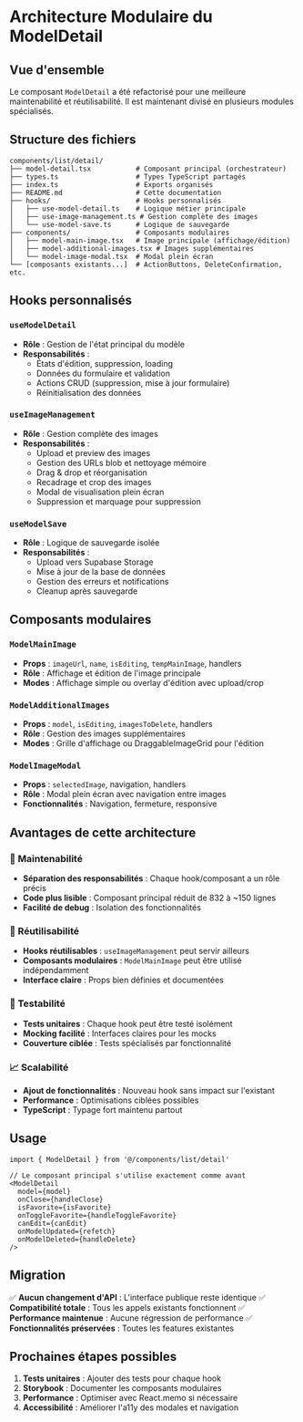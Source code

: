 # Architecture Modulaire du ModelDetail

## Vue d'ensemble

Le composant `ModelDetail` a été refactorisé pour une meilleure maintenabilité et réutilisabilité. Il est maintenant divisé en plusieurs modules spécialisés.

## Structure des fichiers

```
components/list/detail/
├── model-detail.tsx           # Composant principal (orchestrateur)
├── types.ts                   # Types TypeScript partagés
├── index.ts                   # Exports organisés
├── README.md                  # Cette documentation
├── hooks/                     # Hooks personnalisés
│   ├── use-model-detail.ts    # Logique métier principale
│   ├── use-image-management.ts # Gestion complète des images
│   └── use-model-save.ts      # Logique de sauvegarde
├── components/                # Composants modulaires
│   ├── model-main-image.tsx   # Image principale (affichage/édition)
│   ├── model-additional-images.tsx # Images supplémentaires
│   └── model-image-modal.tsx  # Modal plein écran
└── [composants existants...]  # ActionButtons, DeleteConfirmation, etc.
```

## Hooks personnalisés

### `useModelDetail`
- **Rôle** : Gestion de l'état principal du modèle
- **Responsabilités** :
  - États d'édition, suppression, loading
  - Données du formulaire et validation
  - Actions CRUD (suppression, mise à jour formulaire)
  - Réinitialisation des données

### `useImageManagement`
- **Rôle** : Gestion complète des images
- **Responsabilités** :
  - Upload et preview des images
  - Gestion des URLs blob et nettoyage mémoire
  - Drag & drop et réorganisation
  - Recadrage et crop des images
  - Modal de visualisation plein écran
  - Suppression et marquage pour suppression

### `useModelSave`
- **Rôle** : Logique de sauvegarde isolée
- **Responsabilités** :
  - Upload vers Supabase Storage
  - Mise à jour de la base de données
  - Gestion des erreurs et notifications
  - Cleanup après sauvegarde

## Composants modulaires

### `ModelMainImage`
- **Props** : `imageUrl`, `name`, `isEditing`, `tempMainImage`, handlers
- **Rôle** : Affichage et édition de l'image principale
- **Modes** : Affichage simple ou overlay d'édition avec upload/crop

### `ModelAdditionalImages`
- **Props** : `model`, `isEditing`, `imagesToDelete`, handlers
- **Rôle** : Gestion des images supplémentaires
- **Modes** : Grille d'affichage ou DraggableImageGrid pour l'édition

### `ModelImageModal`
- **Props** : `selectedImage`, navigation, handlers
- **Rôle** : Modal plein écran avec navigation entre images
- **Fonctionnalités** : Navigation, fermeture, responsive

## Avantages de cette architecture

### 🔧 Maintenabilité
- **Séparation des responsabilités** : Chaque hook/composant a un rôle précis
- **Code plus lisible** : Composant principal réduit de 832 à ~150 lignes
- **Facilité de debug** : Isolation des fonctionnalités

### 🔄 Réutilisabilité
- **Hooks réutilisables** : `useImageManagement` peut servir ailleurs
- **Composants modulaires** : `ModelMainImage` peut être utilisé indépendamment
- **Interface claire** : Props bien définies et documentées

### 🧪 Testabilité
- **Tests unitaires** : Chaque hook peut être testé isolément
- **Mocking facilité** : Interfaces claires pour les mocks
- **Couverture ciblée** : Tests spécialisés par fonctionnalité

### 📈 Scalabilité
- **Ajout de fonctionnalités** : Nouveau hook sans impact sur l'existant
- **Performance** : Optimisations ciblées possibles
- **TypeScript** : Typage fort maintenu partout

## Usage

```tsx
import { ModelDetail } from '@/components/list/detail'

// Le composant principal s'utilise exactement comme avant
<ModelDetail
  model={model}
  onClose={handleClose}
  isFavorite={isFavorite}
  onToggleFavorite={handleToggleFavorite}
  canEdit={canEdit}
  onModelUpdated={refetch}
  onModelDeleted={handleDelete}
/>
```

## Migration

✅ **Aucun changement d'API** : L'interface publique reste identique
✅ **Compatibilité totale** : Tous les appels existants fonctionnent
✅ **Performance maintenue** : Aucune régression de performance
✅ **Fonctionnalités préservées** : Toutes les features existantes

## Prochaines étapes possibles

1. **Tests unitaires** : Ajouter des tests pour chaque hook
2. **Storybook** : Documenter les composants modulaires
3. **Performance** : Optimiser avec React.memo si nécessaire
4. **Accessibilité** : Améliorer l'a11y des modales et navigation 